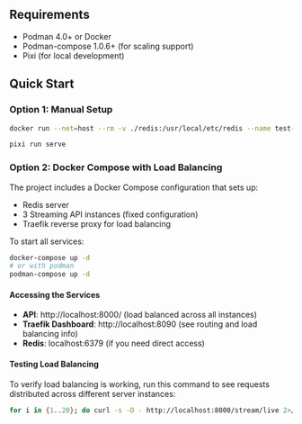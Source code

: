 ## Requirements

- Podman 4.0+ or Docker
- Podman-compose 1.0.6+ (for scaling support)
- Pixi (for local development)

## Quick Start

### Option 1: Manual Setup

```sh
docker run --net=host --rm -v ./redis:/usr/local/etc/redis --name test-redis redis redis-server /usr/local/etc/redis/redis.conf

pixi run serve
```

### Option 2: Docker Compose with Load Balancing

The project includes a Docker Compose configuration that sets up:
- Redis server
- 3 Streaming API instances (fixed configuration)
- Traefik reverse proxy for load balancing

To start all services:
```sh
docker-compose up -d
# or with podman
podman-compose up -d
```

#### Accessing the Services

- **API**: http://localhost:8000/ (load balanced across all instances)
- **Traefik Dashboard**: http://localhost:8090 (see routing and load balancing info)
- **Redis**: localhost:6379 (if you need direct access)

#### Testing Load Balancing

To verify load balancing is working, run this command to see requests distributed across different server instances:
```sh
for i in {1..20}; do curl -s -D - http://localhost:8000/stream/live 2>/dev/null | grep X-Server-Host; done
```
